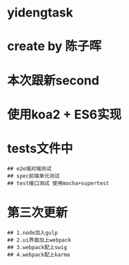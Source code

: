 # yidengtask
# create by 陈子晖

# 本次跟新second
# 使用koa2 + ES6实现
# tests文件中
    ## e2e端对端测试
    ## spec前端单元测试
    ## test接口测试 使用mocha+supertest



# 第三次更新
    ## 1.node加入gulp
    ## 2.ui界面加上webpack
    ## 3.webpack配上swig
    ## 4.webpack配上karma
